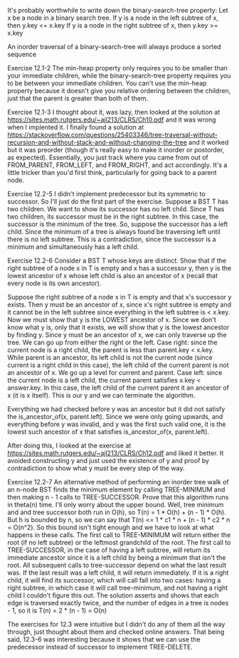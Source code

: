 It's probably worthwhile to write down the binary-search-tree property:
Let x be a node in a binary search tree. 
    If y is a node in the left subtree of x, then y.key <= x.key
    If y is a node in the right subtree of x, then y.key >= x.key

An inorder traversal of a binary-search-tree will always produce a sorted sequence 

Exercise 12.1-2
The min-heap property only requires you to be smaller than your immediate children, while the binary-search-tree property requires you to be between your immediate children.
You can't use the min-heap property because it doesn't give you relative ordering between the children, just that the parent is greater than both of them. 

Exercise 12.1-3
I thought about it, was lazy, then looked at the solution at https://sites.math.rutgers.edu/~ajl213/CLRS/Ch10.pdf and it was wrong when I implented it. I finally found a solution at https://stackoverflow.com/questions/25403346/tree-traversal-without-recursion-and-without-stack-and-without-changing-the-tree and it worked but it was preorder (though it's really easy to make it inorder or postorder, as expected). Essentially, you just track where you came from out of FROM_PARENT, FROM_LEFT, and FROM_RIGHT, and act accordingly. It's a little tricker than you'd first think, particularly for going back to a parent node.

Exercise 12.2-5
I didn't implement predecessor but its symmetric to successor. So I'll just do the first part of the exercise.
Suppose a BST T has two children. We want to show its successor has no left child. 
Since T has two children, its successor must be in the right subtree. In this case, the successor is the minimum of the tree.
So, suppose the successor has a left child. Since the minimum of a tree is always found be traversing left until there is no left subtree. This is a contradiction, since the successor is a minimum and simultaneously has a left child. 

Exercise 12.2-6
Consider a BST T whose keys are distinct. Show that if the right subtree of a node x in T is empty and x has a successor y, then y is the lowest ancestor of x whose left child is also an ancestor of x (recall that every node is its own ancestor).

Suppose the right subtree of a node x in T is empty and that x's successor y exists. Then y must be an ancestor of x, since x's right subtree is empty and it cannot be in the left subtree since everything in the left subtree is < x.key. Now we must show that y is the LOWEST ancestor of x. Since we don't know what y is, only that it exists, we will show that y is the lowest ancestor by finding y. 
Since y must be an ancestor of x, we can only traverse up the tree. We can go up from either the right or the left.
Case right: since the current node is a right child, the parent is less than parent.key < x.key. While parent is an ancestor, its left child is not the current node (since current is a right child in this case), the left child of the current parent is not an ancestor of x. We go up a level for current and parent.
Case left: since the current node is a left child, the current parent satisfies x.key < answer.key. In this case, the left child of the current parent it an ancestor of x (it is x itself). This is our y and we can terminate the algorithm.

Everything we had checked before y was an ancestor but it did not satisfy the is_ancestor_of(x, parent.left). Since we were only going upwards, and everything before y was invalid, and y was the first such valid one, it is the lowest such ancestor of x that satisfies is_ancestor_of(x, parent.left).

After doing this, I looked at the exercise at https://sites.math.rutgers.edu/~ajl213/CLRS/Ch12.pdf and liked it better. It avoided constructing y and just used the existence of y and proof by contradiction to show what y must be every step of the way.

Exercise 12.2-7
An alternative method of performing an inorder tree walk of an n-node BST finds the minimum element by calling TREE-MINIMUM and then making n - 1 calls to TREE-SUCCESSOR. Prove that this algorithm runs in theta(n) time.
I'll only worry about the upper bound.
Well, tree minimum and and tree successor both run in O(h), so T(n) = 1 * O(h) + (n - 1) * O(h). But h is bounded by n, so we can say that 
T(n) <= 1 * c1 * n + (n - 1) * c2 * n = O(n^2). So this bound isn't tight enough and we have to look at what happens in these calls. The first call to TREE-MINIMUM will return either the root (if no left subtree) or the leftmost grandchild of the root. The first call to TREE-SUCCESSOR, in the case of having a left subtree, will return its immediate ancestor since it is a left child by being a minimum that isn't the root. All subsequent calls to tree-successor depend on what the last result was. If the last result was a left child, it will return immediately. If it is a right child, it will find its successor, which will call fall into two cases: having a right subtree, in which case it will call tree-minimum, and not having a right child
I couldn't figure this out. The solution asserts and shows that each edge is traversed exactly twice, and the number of edges in a tree is nodes - 1, so it is T(n) = 2 * (n - 1) = O(n)

The exercises for 12.3 were intuitive but I didn't do any of them all the way through, just thought about them and checked online answers. That being said, 12.3-6 was interesting because it shows that we can use the predecessor instead of successor to implement TREE-DELETE.

